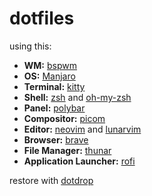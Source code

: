 # dotfiles

using this:

   - **WM:** [bspwm](https://github.com/baskerville/bspwm)
   - **OS:** [Manjaro](https://manjaro.org/)
   - **Terminal:** [kitty](https://github.com/kovidgoyal/kitty)
   - **Shell:** [zsh](https://www.zsh.org/) and [oh-my-zsh](https://github.com/ohmyzsh/ohmyzsh)
   - **Panel:** [polybar](https://github.com/polybar/polybar/)
   - **Compositor:** [picom](https://github.com/yshui/picom)
   - **Editor:** [neovim](https://github.com/neovim/neovim/) and [lunarvim](https://github.com/LunarVim/LunarVim) 
   - **Browser:** [brave](https://brave.com/)
   - **File Manager:** [thunar](https://github.com/xfce-mirror/thunar)
   - **Application Launcher:** [rofi](https://github.com/davatorium/rofi)

restore with [dotdrop](https://github.com/deadc0de6/dotdrop)
